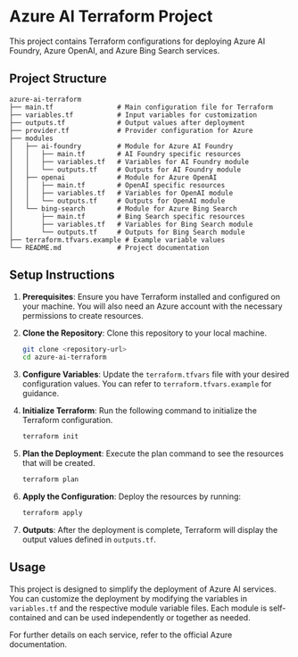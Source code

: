 # Azure AI Terraform Project

This project contains Terraform configurations for deploying Azure AI Foundry, Azure OpenAI, and Azure Bing Search services.

## Project Structure

```
azure-ai-terraform
├── main.tf                # Main configuration file for Terraform
├── variables.tf           # Input variables for customization
├── outputs.tf             # Output values after deployment
├── provider.tf            # Provider configuration for Azure
├── modules
│   ├── ai-foundry         # Module for Azure AI Foundry
│   │   ├── main.tf        # AI Foundry specific resources
│   │   ├── variables.tf   # Variables for AI Foundry module
│   │   └── outputs.tf     # Outputs for AI Foundry module
│   ├── openai             # Module for Azure OpenAI
│   │   ├── main.tf        # OpenAI specific resources
│   │   ├── variables.tf   # Variables for OpenAI module
│   │   └── outputs.tf     # Outputs for OpenAI module
│   └── bing-search        # Module for Azure Bing Search
│       ├── main.tf        # Bing Search specific resources
│       ├── variables.tf   # Variables for Bing Search module
│       └── outputs.tf     # Outputs for Bing Search module
├── terraform.tfvars.example # Example variable values
└── README.md              # Project documentation
```

## Setup Instructions

1. **Prerequisites**: Ensure you have Terraform installed and configured on your machine. You will also need an Azure account with the necessary permissions to create resources.

2. **Clone the Repository**: Clone this repository to your local machine.

   ```bash
   git clone <repository-url>
   cd azure-ai-terraform
   ```

3. **Configure Variables**: Update the `terraform.tfvars` file with your desired configuration values. You can refer to `terraform.tfvars.example` for guidance.

4. **Initialize Terraform**: Run the following command to initialize the Terraform configuration.

   ```bash
   terraform init
   ```

5. **Plan the Deployment**: Execute the plan command to see the resources that will be created.

   ```bash
   terraform plan
   ```

6. **Apply the Configuration**: Deploy the resources by running:

   ```bash
   terraform apply
   ```

7. **Outputs**: After the deployment is complete, Terraform will display the output values defined in `outputs.tf`.

## Usage

This project is designed to simplify the deployment of Azure AI services. You can customize the deployment by modifying the variables in `variables.tf` and the respective module variable files. Each module is self-contained and can be used independently or together as needed.

For further details on each service, refer to the official Azure documentation.